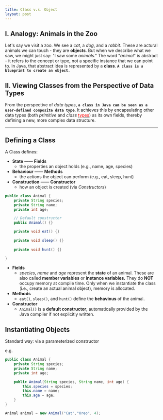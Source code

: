 ```yaml
---
title: Class v.s. Object
layout: post
---
```


## I. Analogy: Animals in the Zoo
Let's say we visit a zoo. We see a *cat*, a *dog*, and a *rabbit*. These are actural animals we can touch - they are **objects**. But when we describe what we saw, we might just say: "I saw some *animals*." The word "*animal*" is abstract - it refers to the concept or type, not a specific instance that we can point to. In Java, that abstract idea is represented by a **class**. **`A class is a blueprint to create an object.`**

## II. Viewing Classes from the Perspective of Data Types
From the perspective of *data types*, **`a class in Java can be seen as a user-defined composite data type`**. It achieves this by encapsulating other data types (both *primitive* and *class* [<font color = red>types</font>](https://liaxliang.github.io/04-variable-hiding-vs-variable-shadowing/)) as its own fields, thereby defining a new, more complex data structure.

***

## Defining a Class
A Class defines:
- **State** —— **Fields**
  - the properties an object holds (e.g., name, age, species)
- **Behaviour** —— **Methods**
  - the actions the object can perform (e.g., eat, sleep, hunt)
- **Construction** —— **Constructor**
  - how an object is created (via *Constructors*)    

```java
public class Animal {
    private String species;
    private String name;
    private int age;

    // Default constructor
    public Animal() {}

    private void eat() {}
    
    private void sleep() {}
    
    private void hunt() {}
    
}
```
- **Fields**
  -  *species*, *name* and *age* represent the **state** of an animal. These are also called **member variables** or **instance variables.** They do **NOT** occupy memory at compile time. Only when we instantiate the class (i.e., create an actual animal object), memory is allocated.
- **Methods**
  - `eat()`, `sleep()`, and `hunt()` define the **behavious** of the animal.
- **Constructor**  
  - `Animal()` is a **default constructor**, automatically provided by the Java compiler if not explicitly written.

## Instantiating Objects 
Standard way: via a parameterized constructor

e.g.
```java
public class Animal {
    private String species;
    private String name;
    private int age;

    public Animal(String species, String name, int age) {
        this.species = species;
        this.name = name;
        this.age = age;
    }
}

Animal animal = new Animal("Cat","Oreo", 4);
```


